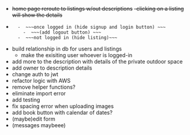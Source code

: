 - ~~home page reroute to listings w/out descriptions~~
    ~~-clicking on a listing will show the details~~
- ~~~authentication (signup login) ~~~
    -  ~~~once logged in (hide signup and login button) ~~~
      -  ~~~(add logout button) ~~~
    -  ~~~not logged in (hide listing)~~~
- build relationship in db for users and listings
    - make the exisiting user whoever is logged-in
-  add more to the description with details of the private outdoor space
-  add owner to description details
-  change auth to jwt
-  refactor logic with AWS
-  remove helper functions?
-  eliminate import error
-  add testing
- fix spacing error when uploading images
- add book button with calendar of dates?
- (maybe)edit form
- (messages maybeee)